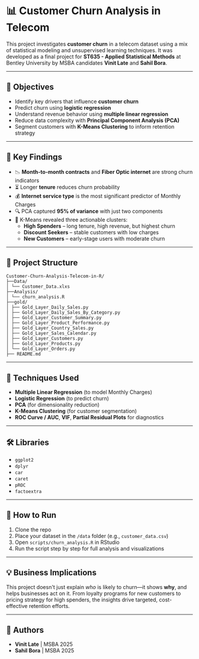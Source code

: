 # 📊 Customer Churn Analysis in Telecom

This project investigates **customer churn** in a telecom dataset using a mix of statistical modeling and unsupervised learning techniques. It was developed as a final project for **ST635 - Applied Statistical Methods** at Bentley University by MSBA candidates **Vinit Late** and **Sahil Bora**.

---

## 🎯 Objectives

- Identify key drivers that influence **customer churn**
- Predict churn using **logistic regression**
- Understand revenue behavior using **multiple linear regression**
- Reduce data complexity with **Principal Component Analysis (PCA)**
- Segment customers with **K-Means Clustering** to inform retention strategy

---

## 🧠 Key Findings

- 📉 **Month-to-month contracts** and **Fiber Optic internet** are strong churn indicators  
- ⏳ Longer **tenure** reduces churn probability  
- 💰 **Internet service type** is the most significant predictor of Monthly Charges  
- 🔍 PCA captured **95% of variance** with just two components  
- 👥 K-Means revealed three actionable clusters:  
  - **High Spenders** – long tenure, high revenue, but highest churn  
  - **Discount Seekers** – stable customers with low charges  
  - **New Customers** – early-stage users with moderate churn  

---

## 📁 Project Structure
```
Customer-Churn-Analysis-Telecom-in-R/
├──Data/
│ └── Customer_Data.xlxs
├──Analysis/
│ └── churn_analysis.R
├──gold/
│ ├── Gold_Layer_Daily_Sales.py
│ ├── Gold_Layer_Daily_Sales_By_Category.py
│ ├── Gold_Layer_Customer_Summary.py
│ ├── Gold_Layer_Product_Performance.py
│ ├── Gold_Layer_Country_Sales.py
│ ├── Gold_Layer_Sales_Calendar.py
│ ├── Gold_Layer_Customers.py
│ ├── Gold_Layer_Products.py
│ └── Gold_Layer_Orders.py
├── README.md
```
---

## 🧰 Techniques Used

- **Multiple Linear Regression** (to model Monthly Charges)
- **Logistic Regression** (to predict churn)
- **PCA** (for dimensionality reduction)
- **K-Means Clustering** (for customer segmentation)
- **ROC Curve / AUC**, **VIF**, **Partial Residual Plots** for diagnostics

---

## 🛠️ Libraries

- `ggplot2`  
- `dplyr`  
- `car`  
- `caret`  
- `pROC`  
- `factoextra`  

---

## 📌 How to Run

1. Clone the repo  
2. Place your dataset in the `/data` folder (e.g., `customer_data.csv`)  
3. Open `scripts/churn_analysis.R` in RStudio  
4. Run the script step by step for full analysis and visualizations  

---

## 💡 Business Implications

This project doesn't just explain *who* is likely to churn—it shows **why**, and helps businesses act on it. From loyalty programs for new customers to pricing strategy for high spenders, the insights drive targeted, cost-effective retention efforts.

---

## 👥 Authors

- **Vinit Late** | MSBA 2025  
- **Sahil Bora** | MSBA 2025

